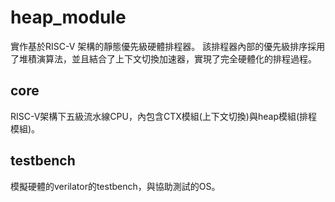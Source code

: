 # heap_module
實作基於RISC-V 架構的靜態優先級硬體排程器。
該排程器內部的優先級排序採用了堆積演算法，並且結合了上下文切換加速器，實現了完全硬體化的排程過程。

## core
RISC-V架構下五級流水線CPU，內包含CTX模組(上下文切換)與heap模組(排程模組)。

## testbench
模擬硬體的verilator的testbench，與協助測試的OS。
